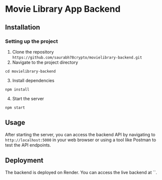 # Movie Library App Backend

## Installation

### Setting up the project

1. Clone the repository
``
https://github.com/saurabh78crypto/movielibrary-backend.git
``
2. Navigate to the project directory
```
cd movielibrary-backend
```
3. Install dependencies
```
npm install
```
4. Start the server
```
npm start
```
## Usage

After starting the server, you can access the backend API by navigating to `http://localhost:5000` in your web browser or using a tool like Postman to test the API endpoints.

## Deployment

The backend is deployed on Render. You can access the live backend at ``.